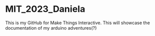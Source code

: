 # MIT_2023_Daniela

This is my GitHub for Make Things Interactive. 
This will showcase the documentation of my arduino adventures(?)
